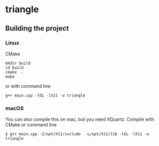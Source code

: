 # triangle

## Building the project
### Linux
CMake
```
mkdir build
cd build
cmake ..
make
```

or with command line
```
g++ main.cpp -lGL -lX11 -o triangle
```

### macOS
You can also compile this on mac, but you need XQuartz.
Compile with CMake or command line
```
$ g++ main.cpp -I/opt/X11/include  -L/opt/X11/lib -lGL -lX11 -o triangle
```
